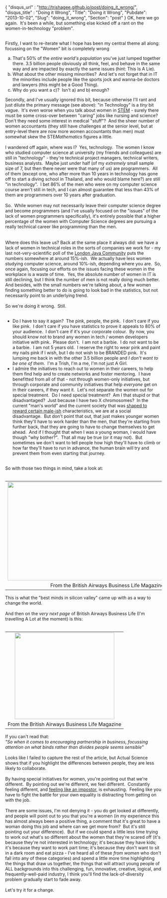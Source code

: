 {
 "disqus_url" : "http://trishagee.github.io/post/doing_it_wrong/",
 "disqus_title" : "Doing it Wrong",
 "Title": "Doing it Wrong",
 "Pubdate": "2013-10-02",
 "Slug": "doing_it_wrong",
 "Section": "post"
}
OK, here we go again.&nbsp; It's been a while, but something else kicked off a rant on the women-in-technology "problem".<br /><div class="p2"><br /></div><div class="p1">Firstly, I want to re-iterate what I hope has been my central theme all along: focussing on the "Women" bit is completely wrong</div><div class="p1"></div><ol type="a"><li>That's 50% of the <i>entire world's population</i>&nbsp;you've just lumped together there. 3.5 billion people obviously all think, feel, and behave in the same way and are impacted by exactly the same issues (hint: This Is A Lie).</li><li>What about the other missing minorities?&nbsp; And let's not forget that in IT the minorities include people like the sports jock and wanna-be doctors and lawyers (this might be a Good Thing).</li><li>Why do you want a c)?&nbsp; Isn't a) and b) enough?</li></ol><div class="p1">Secondly, and I've usually ignored this bit, because otherwise I'll rant and just dilute the primary message (see above): "in Technology" is a <i>tiny</i>&nbsp;bit vague.&nbsp; It's even worse when you talk about women in <a href="http://en.wikipedia.org/wiki/STEM_fields">STEM</a> - surely there must be some cross-over between "caring" jobs like nursing and science?&nbsp; Don't they need some interest in medical "stuff"?&nbsp; And the sheer number of women accountants (they still have challenges at the senior level, but at entry-level there are now more women accountants than men) must somewhat skew the STE<i>Mathematics</i>&nbsp;figures a little.<br /><br />I wandered off again, where was I?&nbsp; Yes, technology.&nbsp; The women I know who studied computer science at university (my friends and colleagues) are still in "technology" - they're technical project managers, technical writers, business analysts.&nbsp; Maybe just under half (of my <i>extremely</i>&nbsp;small sample size of 7, but then there never were that many of us) are programmers.&nbsp; All of them (except one, who after more than 10 years in technology has gone off to start a diving school in Thailand, and who would blame here?) are still "in technology".&nbsp; I bet 86% of the men who were on my computer science course aren't still in tech, and I can almost guarantee that less than 43% of them are programmers over 10 years after graduation.</div><div class="p2"><br /></div><div class="p1">So.&nbsp; While women may not necessarily leave their computer science degree and become programmers (and I've usually focused on the "issues" of the lack of women programmers specifically), it's entirely possible that a higher percentage of the women with Computer Science degrees are pursuing a really technical career like programming than the men.</div><div class="p2"><br /></div><div class="p2"><br /></div><div class="p1">Where does this leave us? Back at the same place it always did: we have a lack of women in technical roles in the sorts of companies we work for - my last not-very-scientific poll of the <a href="http://www.meetup.com/Londonjavacommunity/">London Java Community</a> puts the numbers somewhere at around 15%-ish.&nbsp; We actually have less women studying computer science, around 10%-ish, depending where you are.&nbsp; So, once again, focusing our efforts on the issues facing these women in the workplace is a waste of time.&nbsp; Yes, the absolute number of women in IT is still declining, but I think the number of men is not really doing much better.&nbsp; And besides, with the small numbers we're talking about, a few women finding something better to do is going to look bad in the statistics, but not necessarily point to an underlying trend.</div><div class="p2"><br /></div><div class="p1">So we're doing it wrong.&nbsp; Still.</div><div class="p1"><br /><ul><li>Do I have to say it again?&nbsp; The pink, people, the pink.&nbsp; I don't care if you like pink.&nbsp; I don't care if you have statistics to prove it appeals to 80% of your audience.&nbsp; I don't care if it's your corporate colour.&nbsp; By now, you should know not to brand any women in tech / women developers initiative with pink.&nbsp; Please don't.&nbsp; I am not a barbie.&nbsp; I do not want to be a barbie.&nbsp; I am not 5 years old.&nbsp; I reserve the right to wear pink and paint my nails pink if I wish, but I do not wish to be BRANDED pink.&nbsp; It's lumping me back in with the other 3.5 billion people and <i>I don't want to be one of them</i>.&nbsp; I'm a Trish, I'm a me, I'm not just A Girl.</li><li>I admire the initiatives to reach out to women in their careers, to help them find help and to create networks and foster mentoring.&nbsp; I have benefitted from all of that - not through women-only initiatives, but through corporate and community initiatives that help <i>everyone</i>&nbsp;get on in their careers, if they want it.&nbsp; Let's not separate the women out for special treatment.&nbsp; Do I need special treatment?&nbsp; Am I that stupid or that disadvantaged?&nbsp; Just because I have two X chromosomes?&nbsp; In the current "man's world" and the current society that was <a href="http://blogs.hbr.org/2013/08/why-do-so-many-incompetent-men/">shaped to reward certain male-ish</a> characteristics, we are at a social disadvantage.&nbsp; But don't point that out, that just makes younger women think they'll have to work harder than the men, that they're starting from further back, that they are going to have to change themselves to get ahead.&nbsp; And if I thought that when I was a young woman, I would have though "why bother?".&nbsp; That all may be true (or it may not).&nbsp; But sometimes we don't want to tell people how high they'll have to climb or how far they'll have to run in advance, the human brain will try and prevent them from even starting that journey.</li></ul></div><div class="p2"><br /></div><div class="p1">So with those two things in mind, take a look at:</div><div class="p2"><br /></div><div class="p2"><table align="center" cellpadding="0" cellspacing="0" class="tr-caption-container" style="margin-left: auto; margin-right: auto; text-align: center;"><tbody><tr><td style="text-align: center;"><a href="http://1.bp.blogspot.com/-znIv4Fi-Tpk/UkmMwh-4ixI/AAAAAAAAL4M/KsC_EsnFZxo/s1600/AdviseHer.jpg" imageanchor="1" style="margin-left: auto; margin-right: auto;"><img border="0" height="316" src="http://1.bp.blogspot.com/-znIv4Fi-Tpk/UkmMwh-4ixI/AAAAAAAAL4M/KsC_EsnFZxo/s640/AdviseHer.jpg" width="640" /></a></td></tr><tr><td class="tr-caption" style="text-align: center;">From the British Airways Business Life Magazine</td></tr></tbody></table>This is what the "best minds in silicon valley" came up with as a way to change the world.</div><div class="p2"><br /></div><div class="p1">And then on the <i>very next page</i>&nbsp;of British Airways Business Life (I'm travelling A Lot at the moment) is this:</div><div class="p2"><br /></div><div class="p2"><table align="center" cellpadding="0" cellspacing="0" class="tr-caption-container" style="margin-left: auto; margin-right: auto; text-align: center;"><tbody><tr><td style="text-align: center;"><a href="http://4.bp.blogspot.com/-VS0CSf8l4jo/UkmNm8yMxnI/AAAAAAAAL4U/mvWuXvlKBPM/s1600/BindsUsTogether.jpg" imageanchor="1" style="margin-left: auto; margin-right: auto;"><img border="0" height="278" src="http://4.bp.blogspot.com/-VS0CSf8l4jo/UkmNm8yMxnI/AAAAAAAAL4U/mvWuXvlKBPM/s320/BindsUsTogether.jpg" width="320" /></a></td></tr><tr><td class="tr-caption" style="text-align: center;">From the British Airways Business Life Magazine</td></tr></tbody></table>If you can't read that:<br /><i>"So when it comes to encouraging partnership in business, focussing attention on what binds rather than divides people seems sensible"</i></div><div class="p2"><br /></div><div class="p1">Looks like I failed to capture the rest of the article, but Actual Science shows that if you highlight the differences between people, they are less likely to collaborate.</div><div class="p2"><br /></div><div class="p1">By having special initiatives for women, you're pointing out that we're different.&nbsp; By pointing out we're different, we feel different.&nbsp; Constantly feeling different, and <a href="http://geekfeminism.wikia.com/wiki/Impostor_syndrome">feeling like an impostor</a>, is exhausting.&nbsp; Feeling like you have to fight the battle for your own equality is distracting from getting on with the job.</div><div class="p2"><br /></div><div class="p1">There are some issues, I'm not denying it - you do get looked at differently, and people will point out to you that you're a women (in my experience this has almost always been a positive thing, a comment that it's great to have a woman doing this job and where can we get more from?&nbsp; But it's still pointing out your difference).&nbsp; But if we could spend a little less time trying to work out what's so different about the women that they're scared off (it's because they're not interested in technology; it's because they have kids; it's because they want to work part time; it's because they don't want to sit in a dark room and eat pizza - I've heard all of these <i>from women</i>&nbsp;who don't fall into any of these categories) and spend a little more time highlighting the things that draw us together, the things that will attract young people of ALL backgrounds into this challenging, fun, innovative, creative, logical, and frequently-well-paid industry, I think you'll find the lack-of-diversity problem gradually start to fade away.</div><div class="p2"><br /></div><div class="p1">Let's try it for a change. &nbsp;</div>
